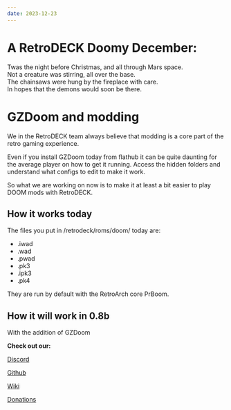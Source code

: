 ```yaml
---
date: 2023-12-23
---
```

# A RetroDECK Doomy December:

Twas the night before Christmas, and all through Mars space.<br>
Not a creature was stirring, all over the base. <br>
The chainsaws were hung by the fireplace with care. <br>
In hopes that the demons would soon be there.

<!-- more -->

# GZDoom and modding

We in the RetroDECK team always believe that modding is a core part of the retro gaming experience.

Even if you install GZDoom today from flathub it can be quite daunting for the average player on how to get it running.
Access the hidden folders and understand what configs to edit to make it work.

So what we are working on now is to make it at least a bit easier to play DOOM mods with RetroDECK.

## How it works today

The files you put in /retrodeck/roms/doom/ today are:

- .iwad
- .wad
- .pwad
- .pk3
- .ipk3
- .pk4

They are run by default with the RetroArch core PrBoom.

## How it will work in 0.8b

With the addition of GZDoom

**Check out our:**

[Discord](https://discord.gg/Dz3szYsP8g)

[Github](https://github.com/XargonWan/RetroDECK)

[Wiki](https://github.com/XargonWan/RetroDECK/wiki)

[Donations](https://github.com/XargonWan/RetroDECK/wiki/Misc%3A-Donations-%26-Licenses)
